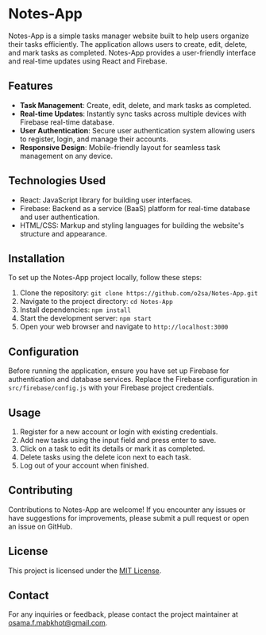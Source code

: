 # Notes-App

Notes-App is a simple tasks manager website built to help users organize their tasks efficiently. The application allows users to create, edit, delete, and mark tasks as completed. Notes-App provides a user-friendly interface and real-time updates using React and Firebase.

## Features

- **Task Management**: Create, edit, delete, and mark tasks as completed.
- **Real-time Updates**: Instantly sync tasks across multiple devices with Firebase real-time database.
- **User Authentication**: Secure user authentication system allowing users to register, login, and manage their accounts.
- **Responsive Design**: Mobile-friendly layout for seamless task management on any device.

## Technologies Used

- React: JavaScript library for building user interfaces.
- Firebase: Backend as a service (BaaS) platform for real-time database and user authentication.
- HTML/CSS: Markup and styling languages for building the website's structure and appearance.

## Installation

To set up the Notes-App project locally, follow these steps:

1. Clone the repository: `git clone https://github.com/o2sa/Notes-App.git`
2. Navigate to the project directory: `cd Notes-App`
3. Install dependencies: `npm install`
4. Start the development server: `npm start`
5. Open your web browser and navigate to `http://localhost:3000`

## Configuration

Before running the application, ensure you have set up Firebase for authentication and database services. Replace the Firebase configuration in `src/firebase/config.js` with your Firebase project credentials.

## Usage

1. Register for a new account or login with existing credentials.
2. Add new tasks using the input field and press enter to save.
3. Click on a task to edit its details or mark it as completed.
4. Delete tasks using the delete icon next to each task.
5. Log out of your account when finished.

## Contributing

Contributions to Notes-App are welcome! If you encounter any issues or have suggestions for improvements, please submit a pull request or open an issue on GitHub.

## License

This project is licensed under the [MIT License](LICENSE).

## Contact

For any inquiries or feedback, please contact the project maintainer at [osama.f.mabkhot@gmail.com](mailto:osama.f.mabkhot@gmail.com).
